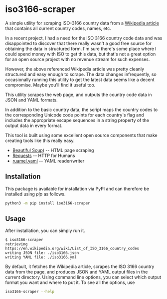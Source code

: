 iso3166-scraper
===============

A simple utility for scraping ISO-3166 country data from a [Wikipedia
article](https://en.wikipedia.org/wiki/List_of_ISO_3166_country_codes) that 
contains all current country codes, names, etc.

In a recent project, I had a need for the ISO 3166 country code data and was
disappointed to discover that there really wasn't a good free source for 
obtaining the data in structured form. I'm sure there's some place where I 
could spend money with ISO to get this data, but that's not a great option 
for an open source project with no revenue stream for such expenses.

However, the above referenced Wikipedia article was pretty cleanly structured 
and easy enough to scrape. The data changes infrequently, so occasionally 
running this utility to get the latest data seems like a decent compromise.
Maybe you'll find it useful too.

This utility scrapes the web page, and outputs the country code data in
JSON and YAML formats.

In addition to the basic country data, the script maps the country codes
to the corresponding Unicode code points for each country's flag and
includes the appropriate escape sequences in a string property of the
output data in every format.

This tool is built using some excellent open source components that make
creating tools like this really easy.

* [Beautiful Soup](https://www.crummy.com/software/BeautifulSoup/)) -- HTML
  page scraping
* [Requests](https://requests.readthedocs.io/en/latest/) -- HTTP for Humans
* [ruamel.yaml](https://pypi.org/project/ruamel.yaml/) -- YAML reader/writer


Installation
------------

This package is available for installation via PyPI and can therefore be 
installed using *pip* as follows.

```bash
python3 -m pip install iso3166-scraper
```

Usage
-----

After installation, you can simply run it.

```
$ iso3166-scraper
retrieving https://en.wikipedia.org/wiki/List_of_ISO_3166_country_codes
writing JSON file: ./iso3166.json
writing YAML file: ./iso3166.yml
```

By default, it fetches the Wikipedia article, scrapes the ISO 3166 country
data from the page, and produces JSON and YAML output files in the current
directory. Using command line options, you can select which output format
you want and where to put it. To see all the options, use

```bash
iso3166-scraper --help
```

